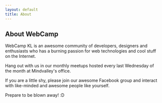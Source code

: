 ```yaml
---
layout: default
title: About
---
```


## About WebCamp

WebCamp KL is an awesome community of developers, designers and enthusiasts who has a burning passion for web technologies and cool stuff on the Internet.

Hang out with us in our monthly meetups hosted every last Wednesday of the month at Mindvalley's office.

If you are a little shy, please join our awesome Facebook group and interact with like-minded and awesome people like yourself.

Prepare to be blown away! :D